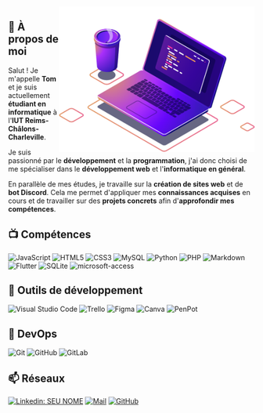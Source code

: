 <img src="img/img-pc.png" min-width="400px" max-width="400px" width="400px" align="right" alt="PC CODE">

## 🚀 À propos de moi

Salut ! Je m'appelle **Tom** et je suis actuellement **étudiant en informatique** à l'**IUT Reims-Châlons-Charleville**.

Je suis passionné par le **développement** et la **programmation**, j'ai donc choisi de me spécialiser dans le **développement web** et l'**informatique en général**.

En parallèle de mes études, je travaille sur la **création de sites web** et de **bot Discord**. Cela me permet d'appliquer mes **connaissances acquises** en cours et de travailler sur des **projets concrets** afin d'**approfondir mes compétences**.

## 📺 Compétences
![JavaScript](https://img.shields.io/badge/-JavaScript-333333?style=flat&logo=javascript)
![HTML5](https://img.shields.io/badge/-HTML5-333333?style=flat&logo=HTML5)
![CSS3](https://img.shields.io/badge/-CSS3-333333?style=flat&logo=CSS3&logoColor=1572B6)
![MySQL](https://img.shields.io/badge/-MySQL-333333?style=flat&logo=mysql)
![Python](https://img.shields.io/badge/-Python-333333?style=flat&logo=python)
![PHP](https://img.shields.io/badge/-PHP-333333?style=flat&logo=php)
![Markdown](https://img.shields.io/badge/-Markdown-333333?style=flat&logo=markdown)
![Flutter](https://img.shields.io/badge/-Flutter-333333?style=flat&logo=flutter)
![SQLite](https://img.shields.io/badge/-SQLite-333333?style=flat&logo=sqlite)
![microsoft-access](https://img.shields.io/badge/-Microsoft_Access-333333?style=flat&logo=microsoft-access)

## 💼 Outils de développement
![Visual Studio Code](https://img.shields.io/badge/-Visual%20Studio%20Code-333333?style=flat&logo=visual-studio-code&logoColor=007ACC)
![Trello](https://img.shields.io/badge/-Trello-333333?style=flat&logo=trello&logoColor=007ACC)
![Figma](https://img.shields.io/badge/-Figma-333333?style=flat&logo=figma&logoColor=007ACC)
![Canva](https://img.shields.io/badge/-Canva-333333?style=flat&logo=canva&logoColor=007ACC)
![PenPot](https://img.shields.io/badge/-Penpot-333333?style=flat&logo=penpot&logoColor=007ACC)

## 💾 DevOps
![Git](https://img.shields.io/badge/-Git-333333?style=flat&logo=git)
![GitHub](https://img.shields.io/badge/-GitHub-333333?style=flat&logo=github)
![GitLab](https://img.shields.io/badge/-GitLab-333333?style=flat&logo=gitlab)

## 📫 Réseaux
[![Linkedin: SEU NOME](https://img.shields.io/badge/-Tom-blue?style=flat-square&logo=Linkedin&logoColor=white&link=https://www.linkedin.com/in/tom-sikora-1a5188271/)](https://www.linkedin.com/in/tom-sikora-1a5188271/)
[![Mail](https://img.shields.io/badge/-Tom-006bed?style=flat-square&logo=Gmail&logoColor=white&link=mailto:tom.sikora@etudiant.univ-reims.fr)](mailto:tom.sikora@etudiant.univ-reims.fr)
[![GitHub]( https://img.shields.io/github/followers/tom512000?label=follow&style=social)](https://github.com/tom512000/tomsikora.dev)
